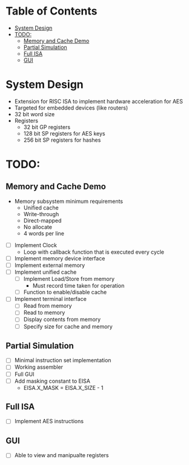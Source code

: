 # Table of Contents <!-- omit in toc -->

- [System Design](#system-design)
- [TODO:](#todo)
  - [Memory and Cache Demo](#memory-and-cache-demo)
  - [Partial Simulation](#partial-simulation)
  - [Full ISA](#full-isa)
  - [GUI](#gui)

# System Design
 - Extension for RISC ISA to implement hardware acceleration for AES
 - Targeted for embedded devices (like routers)
 - 32 bit word size
 - Registers
   - 32 bit GP registers
   - 128 bit SP registers for AES keys
   - 256 bit SP registers for hashes

# TODO:

## Memory and Cache Demo
- Memory subsystem minimum requirements
   -  Unified cache
   -  Write-through
   -  Direct-mapped
   -  No allocate
   -  4 words per line
 - [ ] Implement Clock
   - Loop with callback function that is executed every cycle
 - [ ] Implement memory device interface
 - [ ] Implement external memory
 - [ ] Implement unified cache
   - [ ] Implement Load/Store from memory
     - Must record time taken for operation
   - [ ] Function to enable/disable cache
 - [ ] Implement terminal interface
   - [ ] Read from memory
   - [ ] Read to memory
   - [ ] Display contents from memory
   - [ ] Specify size for cache and memory

## Partial Simulation
 - [ ] Minimal instruction set implementation
 - [ ] Working assembler
 - [ ] Full GUI
 - [ ] Add masking constant to EISA
   - EISA.X_MASK = EISA.X_SIZE - 1

## Full ISA
 - [ ] Implement AES instructions

## GUI
 - [ ] Able to view and manipualte registers